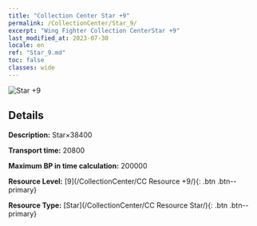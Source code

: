 ```yaml
---
title: "Collection Center Star +9"
permalink: /CollectionCenter/Star_9/
excerpt: "Wing Fighter Collection CenterStar +9"
last_modified_at: 2023-07-30
locale: en
ref: "Star_9.md"
toc: false
classes: wide
---
```



![Star +9](/images/cc/CC_Star_6.png)

## Details

  **Description:** Star×38400

  **Transport time:** 20800

  **Maximum BP in time calculation:** 200000

  **Resource Level:** [9](/CollectionCenter/CC Resource +9/){: .btn .btn--primary}

  **Resource Type:** [Star](/CollectionCenter/CC Resource Star/){: .btn .btn--primary}

